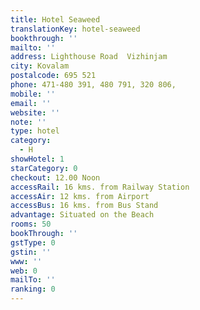 ```yaml
---
title: Hotel Seaweed
translationKey: hotel-seaweed
bookthrough: ''
mailto: ''
address: Lighthouse Road  Vizhinjam
city: Kovalam
postalcode: 695 521
phone: 471-480 391, 480 791, 320 806,
mobile: ''
email: ''
website: ''
note: ''
type: hotel
category:
  - H
showHotel: 1
starCategory: 0
checkout: 12.00 Noon
accessRail: 16 kms. from Railway Station
accessAir: 12 kms. from Airport
accessBus: 16 kms. from Bus Stand
advantage: Situated on the Beach
rooms: 50
bookThrough: ''
gstType: 0
gstin: ''
www: ''
web: 0
mailTo: ''
ranking: 0
---
```







